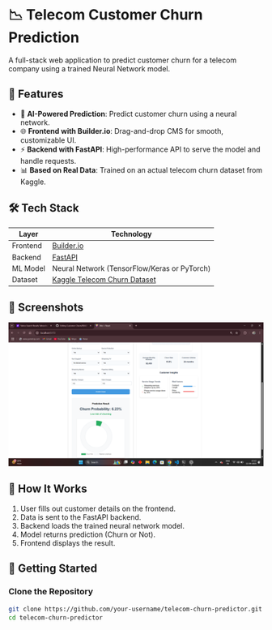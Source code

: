 # 📉 Telecom Customer Churn Prediction

A full-stack web application to predict customer churn for a telecom company using a trained Neural Network model.

## 🚀 Features

- 🧠 **AI-Powered Prediction**: Predict customer churn using a neural network.
- 🌐 **Frontend with Builder.io**: Drag-and-drop CMS for smooth, customizable UI.
- ⚡ **Backend with FastAPI**: High-performance API to serve the model and handle requests.
- 📊 **Based on Real Data**: Trained on an actual telecom churn dataset from Kaggle.

## 🛠 Tech Stack

| Layer      | Technology        |
|------------|-------------------|
| Frontend   | [Builder.io](https://www.builder.io/) |
| Backend    | [FastAPI](https://fastapi.tiangolo.com/) |
| ML Model   | Neural Network (TensorFlow/Keras or PyTorch) |
| Dataset    | [Kaggle Telecom Churn Dataset](https://www.kaggle.com/datasets/blastchar/telecom-churn) |

## 📸 Screenshots

![Churn Prediction UI](frontend/src/assets/Screenshot.png)



## 🧪 How It Works

1. User fills out customer details on the frontend.
2. Data is sent to the FastAPI backend.
3. Backend loads the trained neural network model.
4. Model returns prediction (Churn or Not).
5. Frontend displays the result.

## 🧰 Getting Started

### Clone the Repository

```bash
git clone https://github.com/your-username/telecom-churn-predictor.git
cd telecom-churn-predictor
